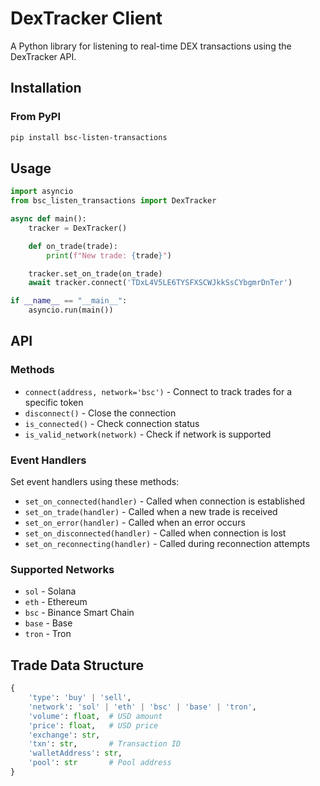 # DexTracker Client

A Python library for listening to real-time DEX transactions using the DexTracker API.

## Installation

### From PyPI

```bash
pip install bsc-listen-transactions
```

## Usage

```python
import asyncio
from bsc_listen_transactions import DexTracker

async def main():
    tracker = DexTracker()

    def on_trade(trade):
        print(f"New trade: {trade}")

    tracker.set_on_trade(on_trade)
    await tracker.connect('TDxL4V5LE6TYSFXSCWJkkSsCYbgmrDnTer')

if __name__ == "__main__":
    asyncio.run(main())
```

## API

### Methods

- `connect(address, network='bsc')` - Connect to track trades for a specific token
- `disconnect()` - Close the connection
- `is_connected()` - Check connection status
- `is_valid_network(network)` - Check if network is supported

### Event Handlers

Set event handlers using these methods:
- `set_on_connected(handler)` - Called when connection is established
- `set_on_trade(handler)` - Called when a new trade is received
- `set_on_error(handler)` - Called when an error occurs
- `set_on_disconnected(handler)` - Called when connection is lost
- `set_on_reconnecting(handler)` - Called during reconnection attempts

### Supported Networks

- `sol` - Solana
- `eth` - Ethereum
- `bsc` - Binance Smart Chain
- `base` - Base
- `tron` - Tron

## Trade Data Structure

```python
{
    'type': 'buy' | 'sell',
    'network': 'sol' | 'eth' | 'bsc' | 'base' | 'tron',
    'volume': float,  # USD amount
    'price': float,   # USD price
    'exchange': str,
    'txn': str,       # Transaction ID
    'walletAddress': str,
    'pool': str       # Pool address
}
```
